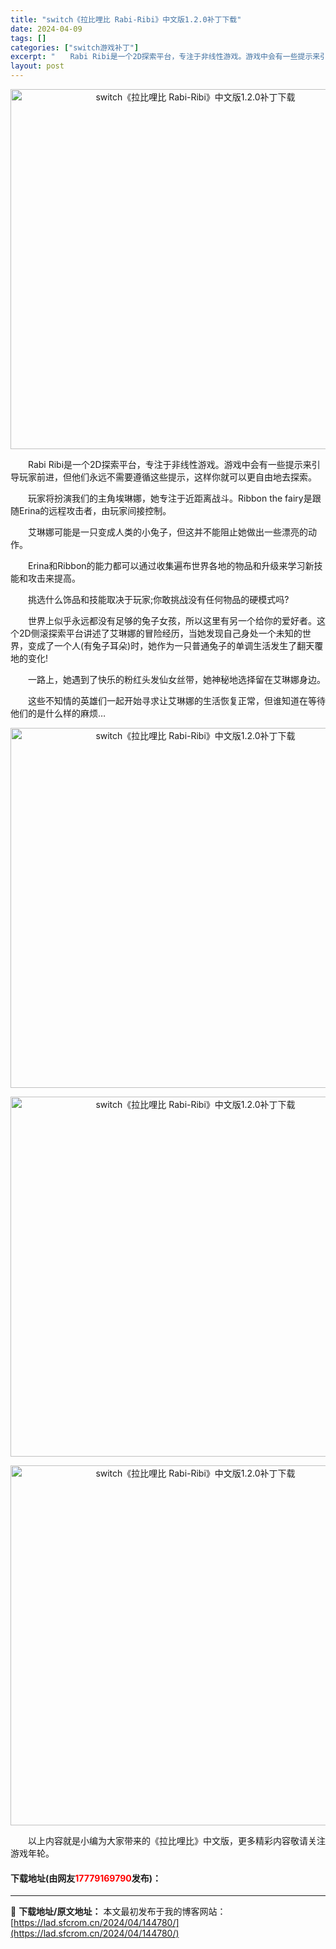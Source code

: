 ```yaml
---
title: "switch《拉比哩比 Rabi-Ribi》中文版1.2.0补丁下载"
date: 2024-04-09
tags: []
categories: ["switch游戏补丁"]
excerpt: "　　Rabi Ribi是一个2D探索平台，专注于非线性游戏。游戏中会有一些提示来引导玩家前进，但他们永远不需要遵循这些提示，这样你就可以更自由地去探索。 　　玩家将扮演我们的主角埃琳娜，她专注于近距离战斗。Ribbon the fairy是跟随Erina的远程攻击者，由玩家间接控制。 　　艾琳娜可能&hellip;"
layout: post
---
```


 <p align="center"><img align="" border="0" src="https://lad.sfcrom.cn/wp-content/uploads/2024/04/20240409_661540543cf44.webp" width="576" alt="switch《拉比哩比 Rabi-Ribi》中文版1.2.0补丁下载" /></p> <p>　　Rabi Ribi是一个2D探索平台，专注于非线性游戏。游戏中会有一些提示来引导玩家前进，但他们永远不需要遵循这些提示，这样你就可以更自由地去探索。</p> <p>　　玩家将扮演我们的主角埃琳娜，她专注于近距离战斗。Ribbon the fairy是跟随Erina的远程攻击者，由玩家间接控制。</p> <p>　　艾琳娜可能是一只变成人类的小兔子，但这并不能阻止她做出一些漂亮的动作。</p> <p>　　Erina和Ribbon的能力都可以通过收集遍布世界各地的物品和升级来学习新技能和攻击来提高。</p> <p>　　挑选什么饰品和技能取决于玩家;你敢挑战没有任何物品的硬模式吗?</p> <p>　　世界上似乎永远都没有足够的兔子女孩，所以这里有另一个给你的爱好者。这个2D侧滚探索平台讲述了艾琳娜的冒险经历，当她发现自己身处一个未知的世界，变成了一个人(有兔子耳朵)时，她作为一只普通兔子的单调生活发生了翻天覆地的变化!</p> <p>　　一路上，她遇到了快乐的粉红头发仙女丝带，她神秘地选择留在艾琳娜身边。</p> <p>　　这些不知情的英雄们一起开始寻求让艾琳娜的生活恢复正常，但谁知道在等待他们的是什么样的麻烦&hellip;</p> <p align="center"><img align="" border="0" src="https://lad.sfcrom.cn/wp-content/uploads/2024/04/20240409_66154054ad765.webp" width="576" alt="switch《拉比哩比 Rabi-Ribi》中文版1.2.0补丁下载" /></p> <p align="center"><img align="" border="0" src="https://lad.sfcrom.cn/wp-content/uploads/2024/04/20240409_661540550098d.webp" width="576" alt="switch《拉比哩比 Rabi-Ribi》中文版1.2.0补丁下载" /></p> <p align="center"><img align="" border="0" src="https://lad.sfcrom.cn/wp-content/uploads/2024/04/20240409_6615405556a52.webp" width="576" alt="switch《拉比哩比 Rabi-Ribi》中文版1.2.0补丁下载" /></p> <p>　　以上内容就是小编为大家带来的《拉比哩比》中文版，更多精彩内容敬请关注游戏年轮。</p> <p><h4>下载地址(由网友<font color="red">17779169790</font>发布)：</h4></p> 

---
📖 **下载地址/原文地址：** 本文最初发布于我的博客网站：[https://lad.sfcrom.cn/2024/04/144780/](https://lad.sfcrom.cn/2024/04/144780/)
